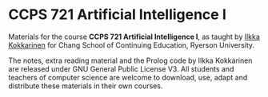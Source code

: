 # CCPS 721 Artificial Intelligence I

Materials for the course **CCPS 721 Artificial Intelligence I**, as taught by [Ilkka Kokkarinen](https://www.cs.ryerson.ca/~ikokkari/) for Chang School of Continuing Education, Ryerson University.

The notes, extra reading material and the Prolog code by Ilkka Kokkarinen are released under GNU General Public License V3. All students and teachers of computer science are welcome to download, use, adapt and distribute these materials in their own courses.
